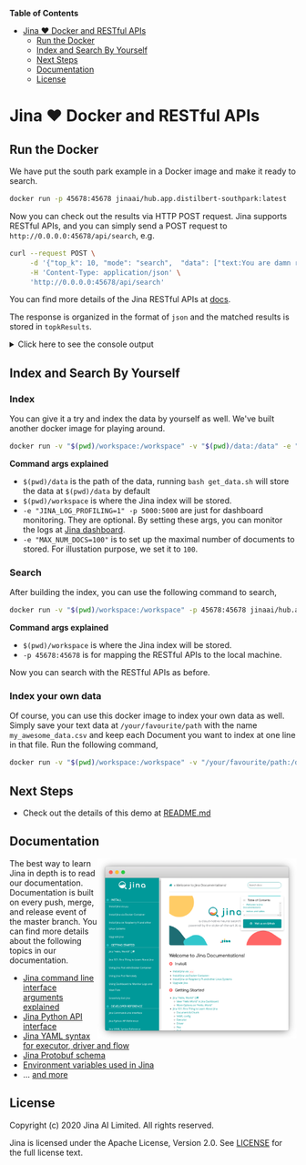 <!-- START doctoc generated TOC please keep comment here to allow auto update -->
<!-- DON'T EDIT THIS SECTION, INSTEAD RE-RUN doctoc TO UPDATE -->
**Table of Contents**

- [Jina ❤️ Docker and RESTful APIs](#jina--docker-and-restful-apis)
  - [Run the Docker](#run-the-docker)
  - [Index and Search By Yourself](#index-and-search-by-yourself)
  - [Next Steps](#next-steps)
  - [Documentation](#documentation)
  - [License](#license)

<!-- END doctoc generated TOC please keep comment here to allow auto update -->

# Jina ❤️ Docker and RESTful APIs

## Run the Docker

We have put the south park example in a Docker image and make it ready to search. 

```bash
docker run -p 45678:45678 jinaai/hub.app.distilbert-southpark:latest
```

Now you can check out the results via HTTP POST request. Jina supports RESTful APIs, and you can simply send a POST request to `http://0.0.0.0:45678/api/search`, e.g.

```bash
curl --request POST \
     -d '{"top_k": 10, "mode": "search",  "data": ["text:You are damn right"]}' \
     -H 'Content-Type: application/json' \
     'http://0.0.0.0:45678/api/search'
```

You can find more details of the Jina RESTful APIs at [docs](https://docs.jina.ai/chapters/restapi/#interface).

The response is organized in the format of `json` and the matched results is stored in `topkResults`.


<details>
<summary>Click here to see the console output</summary>

```
{
  "search": {
    "docs": [
      {
        "weight": 1.0,
        "length": 1,
        "topkResults": [
          {
            "matchDoc": {
              "docId": 9328,
              "weight": 1.0,
              "mimeType": "text/plain",
              "text": "Stan[SEP]Oh thanks, dude.\n"
            },
            "score": {
              "value": 0.2900288,
              "opName": "MinRanker"
            }
          },
          {
            "matchDoc": {
              "docId": 7600,
              "weight": 1.0,
              "mimeType": "text/plain",
              "text": "StephenAbootman[SEP]Don't call me your guy!\n"
            },
            "score": {
              "value": 0.28131312,
              "opName": "MinRanker"
            }
          },
          {
            "matchDoc": {
              "docId": 7497,
              "weight": 1.0,
              "mimeType": "text/plain",
              "text": "MrNelson[SEP]Excuse me: over here, please?\n"
            },
            "score": {
              "value": 0.2740146,
              "opName": "MinRanker"
            }
          },
          {
            "matchDoc": {
              "docId": 8814,
              "weight": 1.0,
              "mimeType": "text/plain",
              "text": "Kyle[SEP]Thanks, dude.\n"
            },
            "score": {
              "value": 0.27255633,
              "opName": "MinRanker"
            }
          },
          {
            "matchDoc": {
              "docId": 9957,
              "weight": 1.0,
              "mimeType": "text/plain",
              "text": "Kyle[SEP]Thanks, dude!\n"
            },
            "score": {
              "value": 0.27255633,
              "opName": "MinRanker"
            }
          },
          {
            "matchDoc": {
              "docId": 7868,
              "weight": 1.0,
              "mimeType": "text/plain",
              "text": "Token[SEP]Thanks, dude.\n"
            },
            "score": {
              "value": 0.27255633,
              "opName": "MinRanker"
            }
          },
          {
            "matchDoc": {
              "docId": 239,
              "weight": 1.0,
              "mimeType": "text/plain",
              "text": "Randy[SEP]Hey, it's my boss.\n"
            },
            "score": {
              "value": 0.27224803,
              "opName": "MinRanker"
            }
          },
          {
            "matchDoc": {
              "docId": 5389,
              "weight": 1.0,
              "mimeType": "text/plain",
              "text": "Cartman[SEP]I got your time phone!\n"
            },
            "score": {
              "value": 0.2721367,
              "opName": "MinRanker"
            }
          },
          {
            "matchDoc": {
              "docId": 5878,
              "weight": 1.0,
              "mimeType": "text/plain",
              "text": "Kyle[SEP]Wow, dude, check it out!\n"
            },
            "score": {
              "value": 0.2709449,
              "opName": "MinRanker"
            }
          },
          {
            "matchDoc": {
              "docId": 4388,
              "weight": 1.0,
              "mimeType": "text/plain",
              "text": "Steve[SEP]Please hang on, I'm going to call Customer Service.\n"
            },
            "score": {
              "value": 0.27075276,
              "opName": "MinRanker"
            }
          }
        ],
        "mimeType": "text/plain",
        "text": "text:hey, dude"
      }
    ],
    "topK": 10
  }
}
```
</details>

## Index and Search By Yourself

### Index

You can give it a try and index the data by yourself as well. We've built another docker image for playing around. 

```bash
docker run -v "$(pwd)/workspace:/workspace" -v "$(pwd)/data:/data" -e "JINA_LOG_PROFILING=1" -p 5000:5000 -e "MAX_NUM_DOCS=100" jinaai/hub.app.distilbert index
```

**Command args explained**

- `$(pwd)/data` is the path of the data, running `bash get_data.sh` will store the data at `$(pwd)/data` by default
- `$(pwd)/workspace` is where the Jina index will be stored.
- `-e "JINA_LOG_PROFILING=1" -p 5000:5000` are just for dashboard monitoring. They are optional. By setting these args, you can monitor the logs at [Jina dashboard](https://dashboard.jina.ai/#/logs). 
- `-e "MAX_NUM_DOCS=100"` is to set up the maximal number of documents to stored. For illustation purpose, we set it to `100`.


### Search

After building the index, you can use the following command to search,

```bash
docker run -v "$(pwd)/workspace:/workspace" -p 45678:45678 jinaai/hub.app.distilbert search
```

**Command args explained**

- `$(pwd)/workspace` is where the Jina index will be stored.
- `-p 45678:45678` is for mapping the RESTful APIs to the local machine.

Now you can search with the RESTful APIs as before.


### Index your own data
Of course, you can use this docker image to index your own data as well. Simply save your text data at `/your/favourite/path` with the name `my_awesome_data.csv` and keep each Document you want to index at one line in that file. Run the following command,

```bash
docker run -v "$(pwd)/workspace:/workspace" -v "/your/favourite/path:/data" -e "DATA_FILE= my_awesome_data.csv" jinaai/hub.app.distilbert index

```

## Next Steps
- Check out the details of this demo at [README.md](../README.md)

## Documentation

<a href="https://docs.jina.ai/">
<img align="right" width="350px" src="https://github.com/jina-ai/jina/blob/master/.github/jina-docs.png" />
</a>

The best way to learn Jina in depth is to read our documentation. Documentation is built on every push, merge, and release event of the master branch. You can find more details about the following topics in our documentation.

- [Jina command line interface arguments explained](https://docs.jina.ai/chapters/cli/index.html)
- [Jina Python API interface](https://docs.jina.ai/api/jina.html)
- [Jina YAML syntax for executor, driver and flow](https://docs.jina.ai/chapters/yaml/yaml.html)
- [Jina Protobuf schema](https://docs.jina.ai/chapters/proto/index.html)
- [Environment variables used in Jina](https://docs.jina.ai/chapters/envs.html)
- ... [and more](https://docs.jina.ai/index.html)


## License

Copyright (c) 2020 Jina AI Limited. All rights reserved.

Jina is licensed under the Apache License, Version 2.0. See [LICENSE](https://github.com/jina-ai/jina/blob/master/LICENSE) for the full license text.




